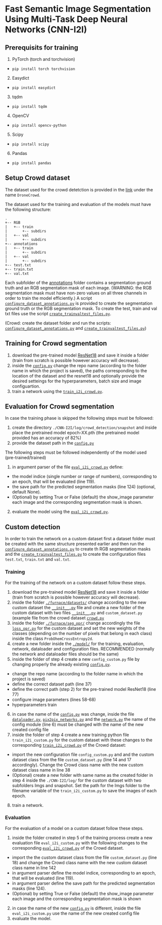 # Fast Semantic Image Segmentation Using Multi-Task Deep Neural Networks (CNN-I2I)

## Prerequisits for training
1. PyTorch (torch and torchvision)
* `pip install torch torchvision`
2. Easydict
* `pip install easydict`
3. tqdm
* `pip install tqdm`
4. OpenCV
* `pip install opencv-python`
5. Scipy
* `pip install scipy`
6. Pandas
* `pip install pandas`

## Setup Crowd dataset
The dataset used for the crowd detetction is provided in the [link](https://aiia.csd.auth.gr/open-multidrone-datasets/) under the name `DroneCrowd`.

The dataset used for the training and evaluation of the models must have the following structure:
```
.
+-- RGB
|   +-- train
|       +-- subdirs
|   +-- val
|       +-- subdirs
+-- annotations
|   +-- train
|       +-- subdirs
|   +-- val
|       +-- subdirs
+-- test.txt
+-- train.txt
+-- val.txt
```
Each subfolder of the [annotations]() folder contains a segmentation ground truth and an RGB segmentation mask of each image. (WARNING: the RGB segmentation mask must have non-zero values on all three channels in order to train the model efficiently.) A script [`configure_dataset_annotations.py`](https://github.com/AIIALaboratory/fast_image_segmentation/blob/main/scripts/configure_dataset_annotations.py) is provided to create the segmentation ground truth or the RGB segmentation mask.
To create the test, train and val txt files use the script [`create_trainvaltest_files.py`](https://github.com/AIIALaboratory/fast_image_segmentation/blob/main/scripts/create_trainvaltest_files.py).

(Crowd: create the dataset folder and run the scripts: [`configure_dataset_annotations.py`](https://github.com/AIIALaboratory/fast_image_segmentation/blob/main/scripts/configure_dataset_annotations.py) and [`create_trainvaltest_files.py`](https://github.com/AIIALaboratory/fast_image_segmentation/blob/main/scripts/create_trainvaltest_files.py))

## Training for Crowd segmentation
1. download the pre-trained model [ResNet18]() and save it inside a folder (train from scratch is possible however accuracy will decrease).
2. inside the [`config.py`](https://github.com/AIIALaboratory/fast_image_segmentation/blob/main/CNN-I2I/model/crowd_detection/config.py) change the repo name (according to the folder name in which the project is saved), the paths corresponding to the location of the dataset and the resnet18 and optionally provide the desired setteings for the hyperparameters, batch size and image configuartion.
3. train a network using the [`train_i2i_crowd.py`](https://github.com/AIIALaboratory/fast_image_segmentation/blob/main/CNN-I2I/model/crowd_detection/train_i2i_crowd.py).

## Evaluation for Crowd segmentation
In case the training phase is skipped the following steps must be followed:
1. create the directory `./CNN-I2I/log/crowd_detection/snapshot` and inside place the pretrained model epoch-XX.pth (the pretrained model provided has an accuracy of 82%)
2. provide the dataset path in the [`config.py`](https://github.com/AIIALaboratory/fast_image_segmentation/blob/main/CNN-I2I/model/crowd_detection/config.py)

The following steps must be followed independently of the model used (pre-trained/trained)
1. in argument parser of the file [`eval_i2i_crowd.py`](https://github.com/AIIALaboratory/fast_image_segmentation/blob/main/CNN-I2I/model/crowd_detection/eval_i2i_crowd.py) define:
* the model indice (single number or range of numbers), corresponding to an epoch, that will be evaluated (line 119).
* the save path for the predicted segmentation masks (line 124) (optional, default None).
* (Optional) by setting True or False (default) the show_image parameter each image and the corresponding segmentation mask is shown.
2. evaluate the model using the [`eval_i2i_crowd.py`](https://github.com/AIIALaboratory/fast_image_segmentation/blob/main/CNN-I2I/model/crowd_detection/eval_i2i_crowd.py).

## Custom detection
In order to train the network on a custom dataset first a dataset folder must be created with the same structure presented earlier and then run the [`configure_dataset_annotations.py`](https://github.com/AIIALaboratory/fast_image_segmentation/blob/main/scripts/configure_dataset_annotations.py) to create th RGB segmentation masks and the [`create_trainvaltest_files.py`](https://github.com/AIIALaboratory/fast_image_segmentation/blob/main/scripts/create_trainvaltest_files.py) to create the configuration files `test.txt`, `train.txt` and `val.txt`.

### Training
For the training of the network on a custom dataset follow these steps.

1. download the pre-trained model [ResNet18]() and save it inside a folder (train from scratch is possible however accuracy will decrease).
2. inside the folder [`./furnace/datasets/`](https://github.com/AIIALaboratory/fast_image_segmentation/tree/main/CNN-I2I/furnace/datasets) change according to the new custom dataset the [`__init__.py`](https://github.com/AIIALaboratory/fast_image_segmentation/blob/main/CNN-I2I/furnace/datasets/__init__.py) file and create a new folder of the custom dataset with two files [`__init__.py`](https://github.com/AIIALaboratory/fast_image_segmentation/blob/main/CNN-I2I/furnace/datasets/crowd/__init__.py) and `custom_dataset.py` (example file from the crowd dataset [`crowd.py`](https://github.com/AIIALaboratory/fast_image_segmentation/blob/main/CNN-I2I/furnace/datasets/crowd/crowd.py)
3. inside the folder [`./furnace/seg_opr/`](https://github.com/AIIALaboratory/fast_image_segmentation/tree/main/CNN-I2I/furnace/seg_opr) change accordingly the file [`loss_opr.py`](https://github.com/AIIALaboratory/fast_image_segmentation/blob/main/CNN-I2I/furnace/seg_opr/loss_opr.py) for the custom dataset and set the new weights of the classes (depending on the number of pixels that belong in each class) inside the class `ProbOhemCrossEntropy2d`. 
4. create a new folder inside the [`./model/`](https://github.com/AIIALaboratory/fast_image_segmentation/tree/main/CNN-I2I/model/) for the training, evaluation, network, dataloader and configuration files. RECOMMENDED (normally the network and dataloader files should be the same)
5. inside the folder of step 4 create a new `config_custom.py` file by changing properly the already existing [`config.py`](https://github.com/AIIALaboratory/fast_image_segmentation/blob/main/CNN-I2I/model/crowd_detection/config.py). 
* change the repo name (according to the folder name in which the project is saved)
* define the correct dataset path (line 37)
* define the correct path (step 2) for the pre-trained model ResNet18 (line 77) 
* configure image parameters (lines 58-68)
* hyperparameters train
6. in case the name of the [`config.py`](https://github.com/AIIALaboratory/fast_image_segmentation/blob/main/CNN-I2I/model/crowd_detection/config.py) was change, inside the file [`dataloader.py`](https://github.com/AIIALaboratory/fast_image_segmentation/blob/main/CNN-I2I/model/crowd_detection/dataloader.py), [`pix2pix_networks.py`](https://github.com/AIIALaboratory/fast_image_segmentation/blob/main/CNN-I2I/model/crowd_detection/pix2pix_networks.py) and the [`network.py`](https://github.com/AIIALaboratory/fast_image_segmentation/blob/main/CNN-I2I/model/crowd_detection/network.py) the name of the config module (line 6) must be changed with the name of the new created config file
7. inside the folder of step 4 create a new training python file `train_i2i_custom.py` for the custom dataset with these changes to the corresponding [`train_i2i_crowd.py`](https://github.com/AIIALaboratory/fast_image_segmentation/blob/main/CNN-I2I/model/crowd_detection/train_i2i_crowd.py) of the Crowd dataset:
* import the new configuration file `config_custom.py` and and the custom dataset class from the file `custom_dataset.py` (line 14 and 17 accordingly). Change the Crowd class name with the new custom dataset class name in line 38
* (Optional) create a new folder with same name as the created folder in step 4 inside the `./CNN-I2I/log/` for the custom dataset with two subfolders Imgs and snapshot. Set the path for the Imgs folder to the filename variable of the `train_i2i_custom.py` to save the images of each epoch.
8. train a network.

### Evaluation
For the evaluation of a model on a custom dataset follow these steps.
1. inside the folder created in step 5 of the training process create a new evaluation file `eval_i2i_custom.py` with the following changes to the corresponding [`eval_i2i_crowd.py`](https://github.com/AIIALaboratory/fast_image_segmentation/blob/main/CNN-I2I/model/crowd_detection/eval_i2i_crowd.py) of the Crowd dataset.
* import the the custom dataset class from the file `custom_dataset.py` (line 18) and change the Crowd class name with the new custom dataset class name in line 142
* in argument parser define the model indice, corresponding to an epoch, that will be evaluated (line 119).
* in argument parser define the save path for the predicted segmentation masks (line 124).
* (Optional) by setting True or False (default) the show_image parameter each image and the corresponding segmentation mask is shown
2. in case the name of the new [`config.py`](https://github.com/AIIALaboratory/fast_image_segmentation/blob/main/CNN-I2I/model/crowd_detection/config.py) is different, inside the file `eval_i2i_custom.py` use the name of the new created config file
3. evaluate the model.